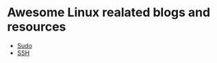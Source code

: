 # Awesome Linux realated blogs and resources

* [Sudo](https://www.sudo.ws/)
* [SSH](https://www.ssh.com/)
